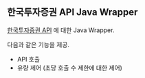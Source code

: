 ## 한국투자증권 API Java Wrapper
[한국투자증권 API](https://apiportal.koreainvestment.com/) 에 대한 Java Wrapper.

다음과 같은 기능을 제공.
* API 호출
* 유량 제어 (초당 호출 수 제한에 대한 제어)